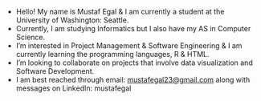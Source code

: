 - Hello! My name is Mustaf Egal & I am currently a student at the University of Washington: Seattle.
- Currently, I am studying Informatics but I also have my AS in Computer Science.
- I’m interested in Project Management & Software Engineering & I am currently learning the programming languages, R & HTML.
- I’m looking to collaborate on projects that involve data visualization and Software Development.
- I am best reached through email: mustafegal23@gmail.com along with messages on LinkedIn: mustafegal

<!---
mustafegal/mustafegal is a ✨ special ✨ repository because its `README.md` (this file) appears on your GitHub profile.
You can click the Preview link to take a look at your changes.
--->
